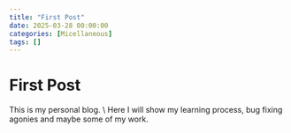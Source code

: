```yaml
---
title: "First Post"
date: 2025-03-28 00:00:00
categories: [Micellaneous]
tags: []
---
```

# First Post

This is my personal blog. \\
Here I will show my learning process, bug fixing agonies and maybe some of my work.